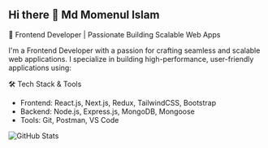 ## Hi there 👋 Md Momenul Islam


🚀 Frontend Developer | Passionate Building Scalable Web Apps

I'm a Frontend Developer with a passion for crafting seamless and scalable web applications. I specialize in building high-performance, user-friendly applications using:

🛠️ Tech Stack & Tools
* Frontend: React.js, Next.js, Redux, TailwindCSS, Bootstrap
* Backend: Node.js, Express.js, MongoDB, Mongoose
* Tools: Git, Postman, VS Code


![GitHub Stats](https://github-readme-stats.vercel.app/api?username=YOUR_GITHUB_USERNAME&show_icons=true&theme=default)
